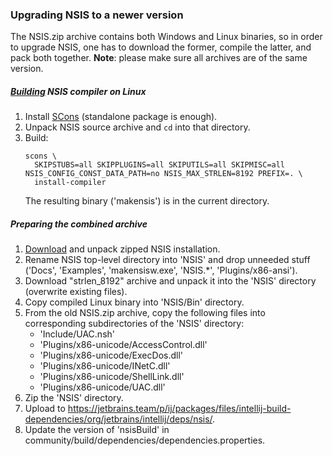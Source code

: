 ### Upgrading NSIS to a newer version

The NSIS.zip archive contains both Windows and Linux binaries, so in order to upgrade NSIS, one has to download the former,
compile the latter, and pack both together. **Note**: please make sure all archives are of the same version.

##### [Building](https://documentation.help/NSIS/SectionG.3.html) NSIS compiler on Linux

1. Install [SCons](https://scons.org) (standalone package is enough).
1. Unpack NSIS source archive and `cd` into that directory.
1. Build:
   ```
   scons \
     SKIPSTUBS=all SKIPPLUGINS=all SKIPUTILS=all SKIPMISC=all NSIS_CONFIG_CONST_DATA_PATH=no NSIS_MAX_STRLEN=8192 PREFIX=. \
     install-compiler
   ```
   The resulting binary ('makensis') is in the current directory.

##### Preparing the combined archive

1. [Download](https://sourceforge.net/projects/nsis/files/) and unpack zipped NSIS installation.
1. Rename NSIS top-level directory into 'NSIS' and drop unneeded stuff ('Docs', 'Examples', 'makensisw.exe', 'NSIS.*', 'Plugins/x86-ansi').
1. Download "strlen_8192" archive and unpack it into the 'NSIS' directory (overwrite existing files).
1. Copy compiled Linux binary into 'NSIS/Bin' directory.
1. From the old NSIS.zip archive, copy the following files into corresponding subdirectories of the 'NSIS' directory:
   - 'Include/UAC.nsh'
   - 'Plugins/x86-unicode/AccessControl.dll'
   - 'Plugins/x86-unicode/ExecDos.dll'
   - 'Plugins/x86-unicode/INetC.dll'
   - 'Plugins/x86-unicode/ShellLink.dll'
   - 'Plugins/x86-unicode/UAC.dll'
1. Zip the 'NSIS' directory.
1. Upload to https://jetbrains.team/p/ij/packages/files/intellij-build-dependencies/org/jetbrains/intellij/deps/nsis/.
1. Update the version of 'nsisBuild' in community/build/dependencies/dependencies.properties.
